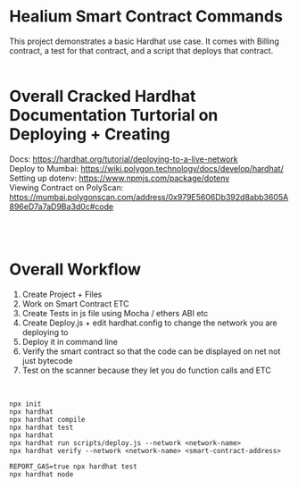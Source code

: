 # Healium Smart Contract Commands

This project demonstrates a basic Hardhat use case. It comes with Billing contract, a test for that contract, and a script that deploys that contract.  
<br />
# Overall Cracked Hardhat Documentation Turtorial on Deploying + Creating
Docs: https://hardhat.org/tutorial/deploying-to-a-live-network  
Deploy to Mumbai: https://wiki.polygon.technology/docs/develop/hardhat/  
Setting up dotenv: https://www.npmjs.com/package/dotenv  
Viewing Contract on PolyScan: https://mumbai.polygonscan.com/address/0x979E5606Db392d8abb3605A896eD7a7aD9Ba3d0c#code  

<br /><br />
# Overall Workflow
1. Create Project + Files
2. Work on Smart Contract ETC
3. Create Tests in js file using Mocha / ethers ABI etc
4. Create Deploy.js + edit hardhat.config to change the network you are deploying to
5. Deploy it in command line
6. Verify the smart contract so that the code can be displayed on net not just bytecode
7. Test on the scanner because they let you do function calls and ETC
<br />  

```shell
npx init
npx hardhat
npx hardhat compile
npx hardhat test
npx hardhat 
npx hardhat run scripts/deploy.js --network <network-name>
npx hardhat verify --network <network-name> <smart-contract-address>

REPORT_GAS=true npx hardhat test
npx hardhat node
```